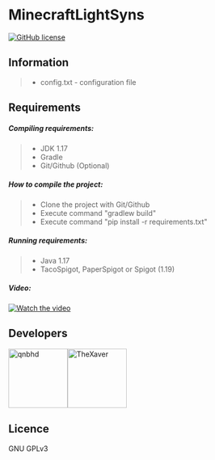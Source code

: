 # MinecraftLightSyns

[![GitHub license](https://img.shields.io/github/license/link1107/MinecraftLightSync)](https://github.com/link1107/MinecraftLightSync)

## Information
>- config.txt - configuration file

## Requirements

##### Compiling requirements:
>- JDK 1.17
>- Gradle
>- Git/Github (Optional)



##### How to compile the project:
>- Clone the project with Git/Github
>- Execute command "gradlew build"
>- Execute command "pip install -r requirements.txt"
##### Running requirements:
>- Java 1.17
>- TacoSpigot, PaperSpigot or Spigot (1.19)<br>

##### Video:

[![Watch the video](https://img.youtube.com/vi/amvD0y1RE6s/maxresdefault.jpg)](https://youtu.be/amvD0y1RE6s)

## Developers

[<img alt="qnbhd" src="https://avatars3.githubusercontent.com/u/66795347?s=460&v=4" width="117">](https://github.com/link1107)[<img alt="TheXaver" src="https://avatars0.githubusercontent.com/u/18555344?s=117&u=2cf5d9e4ad349d7c16b5e59bc0382d98a90860a9" width="117">](https://github.com/TheXaver)

## Licence

GNU GPLv3